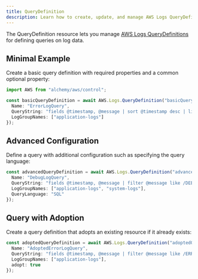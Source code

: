 ```yaml
---
title: QueryDefinition
description: Learn how to create, update, and manage AWS Logs QueryDefinitions using Alchemy Cloud Control.
---
```



The QueryDefinition resource lets you manage [AWS Logs QueryDefinitions](https://docs.aws.amazon.com/logs/latest/userguide/) for defining queries on log data. 

## Minimal Example

Create a basic query definition with required properties and a common optional property:

```ts
import AWS from "alchemy/aws/control";

const basicQueryDefinition = await AWS.Logs.QueryDefinition("basicQuery", {
  Name: "ErrorLogQuery",
  QueryString: "fields @timestamp, @message | sort @timestamp desc | limit 20",
  LogGroupNames: ["application-logs"]
});
```

## Advanced Configuration

Define a query with additional configuration such as specifying the query language:

```ts
const advancedQueryDefinition = await AWS.Logs.QueryDefinition("advancedQuery", {
  Name: "DebugLogQuery",
  QueryString: "fields @timestamp, @message | filter @message like /DEBUG/ | sort @timestamp desc | limit 20",
  LogGroupNames: ["application-logs", "system-logs"],
  QueryLanguage: "SQL"
});
```

## Query with Adoption

Create a query definition that adopts an existing resource if it already exists:

```ts
const adoptedQueryDefinition = await AWS.Logs.QueryDefinition("adoptedQuery", {
  Name: "AdoptedErrorLogQuery",
  QueryString: "fields @timestamp, @message | filter @message like /ERROR/",
  LogGroupNames: ["application-logs"],
  adopt: true
});
```
